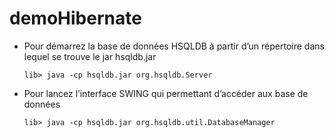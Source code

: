 # demoHibernate

- Pour démarrez la base de données HSQLDB à partir d’un répertoire dans lequel se trouve le jar hsqldb.jar

  `lib> java -cp hsqldb.jar org.hsqldb.Server`

- Pour lancez l’interface SWING qui permettant d’accéder aux base de données

  `lib> java -cp hsqldb.jar org.hsqldb.util.DatabaseManager`
